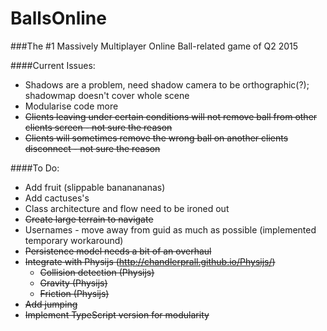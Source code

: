 # BallsOnline

###The #1 Massively Multiplayer Online Ball-related game of Q2 2015

####Current Issues:
- Shadows are a problem, need shadow camera to be orthographic(?); shadowmap doesn't cover whole scene
- Modularise code more
- ~~Clients leaving under certain conditions will not remove ball from other clients screen - not sure the reason~~
- ~~Clients will sometimes remove the wrong ball on another clients disconnect - not sure the reason~~


####To Do:
- Add fruit (slippable bananananas)
- Add cactuses's
- Class architecture and flow need to be ironed out
- ~~Create large terrain to navigate~~
- Usernames - move away from guid as much as possible (implemented temporary workaround)
- ~~Persistence model needs a bit of an overhaul~~
- ~~Integrate with Physijs (http://chandlerprall.github.io/Physijs/)~~
  - ~~Collision detection (Physijs)~~
  - ~~Gravity (Physijs)~~
  - ~~Friction (Physijs)~~
- ~~Add jumping~~
- ~~Implement TypeScript version for modularity~~
